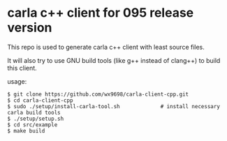 # carla c++ client for 095 release version

This repo is used to generate carla c++ client with least source files. 

It will also try to use GNU build tools (like g++ instead of clang++) to build this client.

usage:
```
$ git clone https://github.com/wx9698/carla-client-cpp.git
$ cd carla-client-cpp
$ sudo ./setup/install-carla-tool.sh             # install necessary carla build tools
$ ./setup/setup.sh
$ cd src/example
$ make build
```
